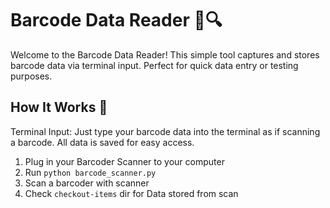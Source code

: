 # Barcode Data Reader 📖🔍

Welcome to the Barcode Data Reader! This simple tool captures and stores barcode data via terminal input. Perfect for quick data entry or testing purposes.

## How It Works 🚀
Terminal Input: Just type your barcode data into the terminal as if scanning a barcode. All data is saved for easy access.

1) Plug in your Barcoder Scanner to your computer
2) Run `python barcode_scanner.py` 
3) Scan a barcoder with scanner
4) Check `checkout-items` dir for Data stored from scan
